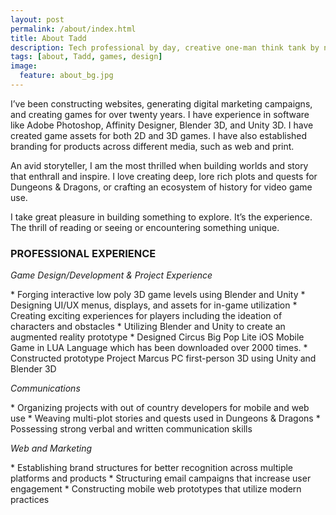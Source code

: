 ```yaml
---
layout: post
permalink: /about/index.html
title: About Tadd
description: Tech professional by day, creative one-man think tank by night. 
tags: [about, Tadd, games, design]
image:
  feature: about_bg.jpg
---
```


I’ve been constructing websites, generating digital marketing campaigns, and creating games for over twenty years. I have experience in software like Adobe Photoshop, Affinity Designer, Blender 3D, and Unity 3D. I have created game assets for both 2D and 3D games. I have also established branding for products across different media, such as web and print.

An avid storyteller, I am the most thrilled when building worlds and story that enthrall and inspire. I love creating deep, lore rich plots and quests for Dungeons & Dragons, or crafting an ecosystem of history for video game use.

I take great pleasure in building something to explore. It’s the experience. The thrill of reading or seeing or encountering something unique.

### PROFESSIONAL EXPERIENCE

_Game Design/Development & Project Experience_

­* Forging interactive low poly 3D game levels using Blender and Unity
­* Designing UI/UX menus, displays, and assets for in-game utilization
­* Creating exciting experiences for players including the ideation of characters and obstacles
­* Utilizing Blender and Unity to create an augmented reality prototype
­* Designed Circus Big Pop Lite iOS Mobile Game in LUA Language which has been downloaded over 2000 times.
­* Constructed prototype Project Marcus PC first-person 3D using Unity and Blender 3D

_Communications_

­* Organizing projects with out of country developers for mobile and web use
­* Weaving multi-plot stories and quests used in Dungeons & Dragons
­* Possessing strong verbal and written communication skills

_Web and Marketing_

­* Establishing brand structures for better recognition across multiple platforms and products
­* Structuring email campaigns that increase user engagement
­* Constructing mobile web prototypes that utilize modern practices
 